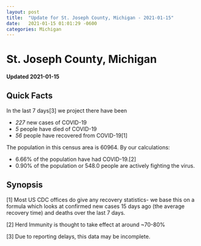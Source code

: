 ```yaml
---
layout: post
title:  "Update for St. Joseph County, Michigan - 2021-01-15"
date:   2021-01-15 01:01:29 -0600
categories: Michigan
---
```


# St. Joseph County, Michigan
#### Updated 2021-01-15

## Quick Facts

In the last 7 days[3] we project there have been
- *227* new cases of COVID-19
- *5* people have died of COVID-19
- *56* people have recovered from COVID-19[1]

The population in this census area is 60964. By our calculations:
- 6.66% of the population have had COVID-19.[2]
- 0.90% of the population or 548.0 people are actively fighting the virus.

## Synopsis




[1] Most US CDC offices do give any recovery statistics- we base this on a formula which looks at confirmed new cases
15 days ago (the average recovery time) and deaths over the last 7 days.

[2] Herd Immunity is thought to take effect at around ~70-80%

[3] Due to reporting delays, this data may be incomplete.
 
    
